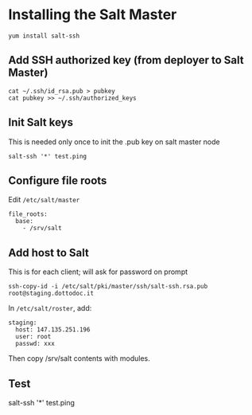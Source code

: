 # Installing the Salt Master
```
yum install salt-ssh
```

## Add SSH authorized key (from deployer to Salt Master)
```
cat ~/.ssh/id_rsa.pub > pubkey
cat pubkey >> ~/.ssh/authorized_keys
```

## Init Salt keys
This is needed only once to init the .pub key on salt master node
```
salt-ssh '*' test.ping
```

## Configure file roots
Edit `/etc/salt/master`
```
file_roots:
  base:
    - /srv/salt
```

## Add host to Salt
This is for each client; will ask for password on prompt
```
ssh-copy-id -i /etc/salt/pki/master/ssh/salt-ssh.rsa.pub root@staging.dottodoc.it
```

In `/etc/salt/roster`, add:
```
staging:
  host: 147.135.251.196
  user: root
  passwd: xxx
```

Then copy /srv/salt contents with modules.

## Test
salt-ssh '*' test.ping